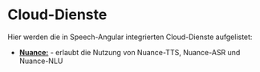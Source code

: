 # Cloud-Dienste

Hier werden die in Speech-Angular integrierten Cloud-Dienste aufgelistet:

* [**Nuance:**](./Nuance.md)  - erlaubt die Nutzung von Nuance-TTS, Nuance-ASR und Nuance-NLU




